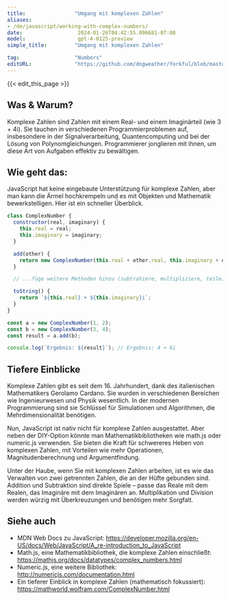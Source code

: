 ```yaml
---
title:                "Umgang mit komplexen Zahlen"
aliases:
- /de/javascript/working-with-complex-numbers/
date:                  2024-01-26T04:42:55.096681-07:00
model:                 gpt-4-0125-preview
simple_title:         "Umgang mit komplexen Zahlen"

tag:                  "Numbers"
editURL:              "https://github.com/dogweather/forkful/blob/master/content/de/javascript/working-with-complex-numbers.md"
---
```


{{< edit_this_page >}}

## Was & Warum?
Komplexe Zahlen sind Zahlen mit einem Real- und einem Imaginärteil (wie 3 + 4i). Sie tauchen in verschiedenen Programmierproblemen auf, insbesondere in der Signalverarbeitung, Quantencomputing und bei der Lösung von Polynomgleichungen. Programmierer jonglieren mit ihnen, um diese Art von Aufgaben effektiv zu bewältigen.

## Wie geht das:
JavaScript hat keine eingebaute Unterstützung für komplexe Zahlen, aber man kann die Ärmel hochkrempeln und es mit Objekten und Mathematik bewerkstelligen. Hier ist ein schneller Überblick.

```javascript
class ComplexNumber {
  constructor(real, imaginary) {
    this.real = real;
    this.imaginary = imaginary;
  }

  add(other) {
    return new ComplexNumber(this.real + other.real, this.imaginary + other.imaginary);
  }

  // ...füge weitere Methoden hinzu (subtrahiere, multipliziere, teile), wie benötigt

  toString() {
    return `${this.real} + ${this.imaginary}i`;
  }
}

const a = new ComplexNumber(1, 2);
const b = new ComplexNumber(3, 4);
const result = a.add(b);

console.log(`Ergebnis: ${result}`); // Ergebnis: 4 + 6i
```

## Tiefere Einblicke
Komplexe Zahlen gibt es seit dem 16. Jahrhundert, dank des italienischen Mathematikers Gerolamo Cardano. Sie wurden in verschiedenen Bereichen wie Ingenieurwesen und Physik wesentlich. In der modernen Programmierung sind sie Schlüssel für Simulationen und Algorithmen, die Mehrdimensionalität benötigen.

Nun, JavaScript ist nativ nicht für komplexe Zahlen ausgestattet. Aber neben der DIY-Option könnte man Mathematikbibliotheken wie math.js oder numeric.js verwenden. Sie bieten die Kraft für schwereres Heben von komplexen Zahlen, mit Vorteilen wie mehr Operationen, Magnitudenberechnung und Argumentfindung.

Unter der Haube, wenn Sie mit komplexen Zahlen arbeiten, ist es wie das Verwalten von zwei getrennten Zahlen, die an der Hüfte gebunden sind. Addition und Subtraktion sind direkte Spiele – passe das Reale mit dem Realen, das Imaginäre mit dem Imaginären an. Multiplikation und Division werden würzig mit Überkreuzungen und benötigen mehr Sorgfalt.

## Siehe auch
- MDN Web Docs zu JavaScript: https://developer.mozilla.org/en-US/docs/Web/JavaScript/A_re-introduction_to_JavaScript
- Math.js, eine Mathematikbibliothek, die komplexe Zahlen einschließt: https://mathjs.org/docs/datatypes/complex_numbers.html
- Numeric.js, eine weitere Bibliothek: http://numericjs.com/documentation.html
- Ein tieferer Einblick in komplexe Zahlen (mathematisch fokussiert): https://mathworld.wolfram.com/ComplexNumber.html
